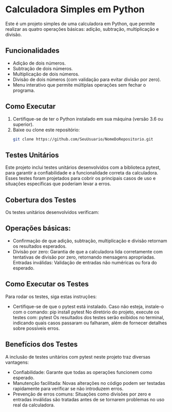 # Calculadora Simples em Python

Este é um projeto simples de uma calculadora em Python, que permite realizar as quatro operações básicas: adição, subtração, multiplicação e divisão.

## Funcionalidades
- Adição de dois números.
- Subtração de dois números.
- Multiplicação de dois números.
- Divisão de dois números (com validação para evitar divisão por zero).
- Menu interativo que permite múltiplas operações sem fechar o programa.

## Como Executar
1. Certifique-se de ter o Python instalado em sua máquina (versão 3.6 ou superior).
2. Baixe ou clone este repositório:
   ```bash
   git clone https://github.com/SeuUsuario/NomeDoRepositorio.git

## Testes Unitários

Este projeto inclui testes unitários desenvolvidos com a biblioteca pytest, para garantir a confiabilidade e a funcionalidade correta da calculadora. Esses testes foram projetados para cobrir os principais casos de uso e situações específicas que poderiam levar a erros.

## Cobertura dos Testes
Os testes unitários desenvolvidos verificam:

## Operações básicas: 
- Confirmação de que adição, subtração, multiplicação e divisão retornam os resultados esperados.
- Divisão por zero: Garantia de que a calculadora lida corretamente com tentativas de divisão por zero, retornando mensagens apropriadas.
Entradas inválidas: Validação de entradas não numéricas ou fora do esperado.

## Como Executar os Testes
Para rodar os testes, siga estas instruções:

- Certifique-se de que o pytest está instalado. Caso não esteja, instale-o com o comando:
   pip install pytest
   No diretório do projeto, execute os testes com:
   pytest
   Os resultados dos testes serão exibidos no terminal, indicando quais casos passaram ou falharam, além de fornecer detalhes sobre possíveis erros.

## Benefícios dos Testes
A inclusão de testes unitários com pytest neste projeto traz diversas vantagens:

- Confiabilidade: Garante que todas as operações funcionem como esperado.
- Manutenção facilitada: Novas alterações no código podem ser testadas rapidamente para verificar se não introduzem erros.
- Prevenção de erros comuns: Situações como divisões por zero e entradas inválidas são tratadas antes de se tornarem problemas no uso real da calculadora.
